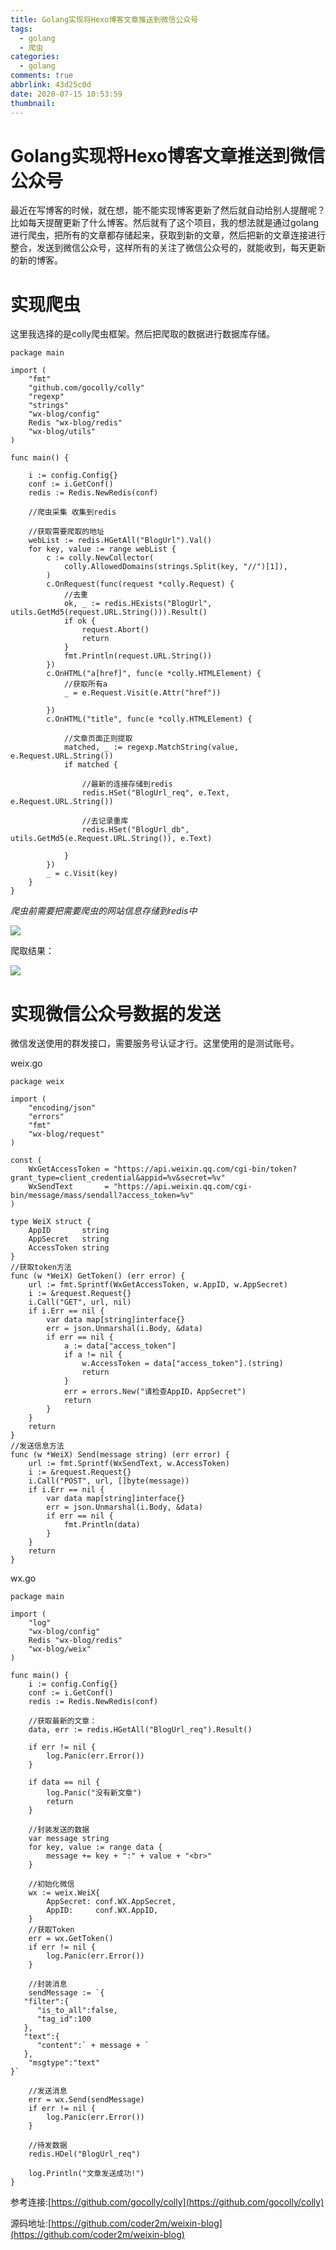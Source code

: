 ```yaml
---
title: Golang实现将Hexo博客文章推送到微信公众号
tags:
  - golang
  - 爬虫
categories:
  - golang
comments: true
abbrlink: 43d25c0d
date: 2020-07-15 10:53:59
thumbnail:
---
```


# Golang实现将Hexo博客文章推送到微信公众号

最近在写博客的时候，就在想，能不能实现博客更新了然后就自动给别人提醒呢？比如每天提醒更新了什么博客。然后就有了这个项目，我的想法就是通过golang进行爬虫，把所有的文章都存储起来，获取到新的文章，然后把新的文章连接进行整合，发送到微信公众号，这样所有的关注了微信公众号的，就能收到，每天更新的新的博客。

# 实现爬虫

这里我选择的是colly爬虫框架。然后把爬取的数据进行数据库存储。
```golang
package main

import (
	"fmt"
	"github.com/gocolly/colly"
	"regexp"
	"strings"
	"wx-blog/config"
	Redis "wx-blog/redis"
	"wx-blog/utils"
)

func main() {

	i := config.Config{}
	conf := i.GetConf()
	redis := Redis.NewRedis(conf)

	//爬虫采集 收集到redis

	//获取需要爬取的地址
	webList := redis.HGetAll("BlogUrl").Val()
	for key, value := range webList {
		c := colly.NewCollector(
			colly.AllowedDomains(strings.Split(key, "//")[1]),
		)
		c.OnRequest(func(request *colly.Request) {
			//去重
			ok, _ := redis.HExists("BlogUrl", utils.GetMd5(request.URL.String())).Result()
			if ok {
				request.Abort()
				return
			}
			fmt.Println(request.URL.String())
		})
		c.OnHTML("a[href]", func(e *colly.HTMLElement) {
			//获取所有a
			_ = e.Request.Visit(e.Attr("href"))

		})
		c.OnHTML("title", func(e *colly.HTMLElement) {

			//文章页面正则提取
			matched, _ := regexp.MatchString(value, e.Request.URL.String())
			if matched {

				//最新的连接存储到redis
				redis.HSet("BlogUrl_req", e.Text, e.Request.URL.String())

				//去记录重库
				redis.HSet("BlogUrl_db", utils.GetMd5(e.Request.URL.String()), e.Text)

			}
		})
		_ = c.Visit(key)
	}
}

```

*爬虫前需要把需要爬虫的网站信息存储到redis中*

![](https://gitee.com/coder2m/pic/raw/master/img/blog/2020/07/15/20200715123711.png)

爬取结果：

![](https://gitee.com/coder2m/pic/raw/master/img/blog/2020/07/15/20200715123621.png)


# 实现微信公众号数据的发送

微信发送使用的群发接口，需要服务号认证才行。这里使用的是测试账号。

weix.go

```golang
package weix

import (
	"encoding/json"
	"errors"
	"fmt"
	"wx-blog/request"
)

const (
	WxGetAccessToken = "https://api.weixin.qq.com/cgi-bin/token?grant_type=client_credential&appid=%v&secret=%v"
	WxSendText       = "https://api.weixin.qq.com/cgi-bin/message/mass/sendall?access_token=%v"
)

type WeiX struct {
	AppID       string
	AppSecret   string
	AccessToken string
}
//获取token方法
func (w *WeiX) GetToken() (err error) {
	url := fmt.Sprintf(WxGetAccessToken, w.AppID, w.AppSecret)
	i := &request.Request{}
	i.Call("GET", url, nil)
	if i.Err == nil {
		var data map[string]interface{}
		err = json.Unmarshal(i.Body, &data)
		if err == nil {
			a := data["access_token"]
			if a != nil {
				w.AccessToken = data["access_token"].(string)
				return
			}
			err = errors.New("请检查AppID，AppSecret")
			return
		}
	}
	return
}
//发送信息方法
func (w *WeiX) Send(message string) (err error) {
	url := fmt.Sprintf(WxSendText, w.AccessToken)
	i := &request.Request{}
	i.Call("POST", url, []byte(message))
	if i.Err == nil {
		var data map[string]interface{}
		err = json.Unmarshal(i.Body, &data)
		if err == nil {
			fmt.Println(data)
		}
	}
	return
}

```

wx.go

```golang
package main

import (
	"log"
	"wx-blog/config"
	Redis "wx-blog/redis"
	"wx-blog/weix"
)

func main() {
	i := config.Config{}
	conf := i.GetConf()
	redis := Redis.NewRedis(conf)

	//获取最新的文章：
	data, err := redis.HGetAll("BlogUrl_req").Result()

	if err != nil {
		log.Panic(err.Error())
	}

	if data == nil {
		log.Panic("没有新文章")
		return
	}

	//封装发送的数据
	var message string
	for key, value := range data {
		message += key + ":" + value + "<br>"
	}

	//初始化微信
	wx := weix.WeiX{
		AppSecret: conf.WX.AppSecret,
		AppID:     conf.WX.AppID,
	}
	//获取Token
	err = wx.GetToken()
	if err != nil {
		log.Panic(err.Error())
	}

	//封装消息
	sendMessage := `{
   "filter":{
      "is_to_all":false,
      "tag_id":100
   },
   "text":{
      "content":` + message + `
   },
    "msgtype":"text"
}`

	//发送消息
	err = wx.Send(sendMessage)
	if err != nil {
		log.Panic(err.Error())
	}

	//待发数据
	redis.HDel("BlogUrl_req")

	log.Println("文章发送成功!")
}

```

参考连接:[https://github.com/gocolly/colly](https://github.com/gocolly/colly)

源码地址:[https://github.com/coder2m/weixin-blog](https://github.com/coder2m/weixin-blog)


